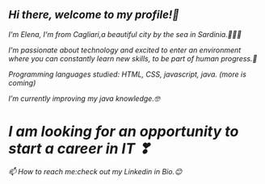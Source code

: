                              
 ## *Hi there, welcome to my profile!👋* 

*I'm Elena, I'm from Cagliari,a beautiful city by the sea in Sardinia.🌊🌊🌊*


*I'm passionate about technology and excited to enter an environment where you can constantly learn new skills, to be part of human progress.🤩*

*Programming languages studied: HTML, CSS, javascript, java. (more is coming)*

*I’m currently improving my java knowledge.🤓*

# *I am looking for an opportunity to start a career in IT ❣*

*📫 How to reach me:check out my Linkedin in Bio.😊*

<!--
**HeelenaIT/HeelenaIT** is a ✨ _special_ ✨ repository because its `README.md` (this file) appears on your GitHub profile.

-->
